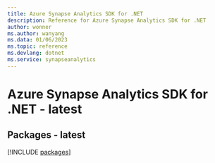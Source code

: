 ```yaml
---
title: Azure Synapse Analytics SDK for .NET
description: Reference for Azure Synapse Analytics SDK for .NET
author: wonner
ms.author: wanyang
ms.data: 01/06/2023
ms.topic: reference
ms.devlang: dotnet
ms.service: synapseanalytics
---
```

# Azure Synapse Analytics SDK for .NET - latest
## Packages - latest
[!INCLUDE [packages](synapse-analytics-index.md)]